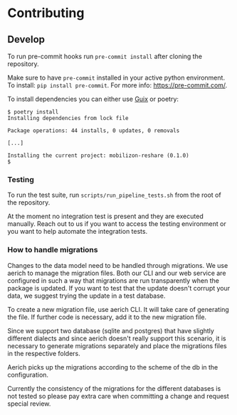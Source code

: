 # Contributing
## Develop

To run pre-commit hooks run `pre-commit install` after cloning the repository.

Make sure to have `pre-commit` installed in your active python environment. To install: `pip install pre-commit`. For more info: https://pre-commit.com/.

To install dependencies you can either use [Guix](https://github.com/Tech-Workers-Coalition-Italia/mobilizon-reshare/blob/master/doc/development-environment-with-guix.md) or poetry:

```shell
$ poetry install
Installing dependencies from lock file

Package operations: 44 installs, 0 updates, 0 removals

[...]

Installing the current project: mobilizon-reshare (0.1.0)
$
```

### Testing

To run the test suite, run `scripts/run_pipeline_tests.sh` from the root of the repository.

At the moment no integration test is present and they are executed manually. Reach out to us if you want to
access the testing environment or you want to help automate the integration tests.

### How to handle migrations

Changes to the data model need to be handled through migrations. We use aerich to manage the migration files. 
Both our CLI and our web service are configured in such a way that migrations are run transparently when the package is
updated. If you want to test that the update doesn't corrupt your data, we suggest trying the update in a test database.

To create a new migration file, use aerich CLI. It will take care of generating the file. If further code is necessary,
add it to the new migration file.

Since we support two database (sqlite and postgres) that have slightly different dialects and since aerich doesn't 
really support this scenario, it is necessary to generate migrations separately and place the migrations files in the 
respective folders.

Aerich picks up the migrations according to the scheme of the db in the configuration.

Currently the consistency of the migrations for the different databases is not tested so please pay extra care when 
committing a change and request special review.
